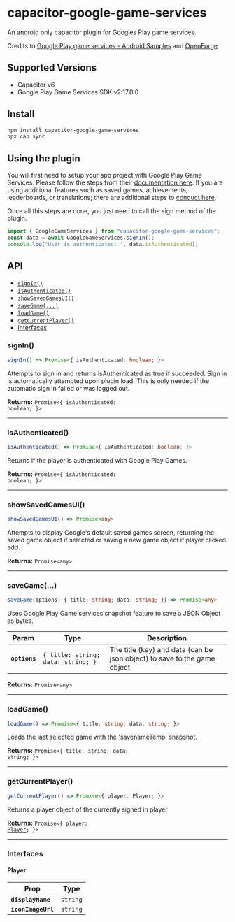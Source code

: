 # capacitor-google-game-services

An android only capacitor plugin for Googles Play game services.

Credits to [Google Play game services - Android Samples](https://github.com/playgameservices/android-basic-samples) and [OpenForge](https://github.com/openforge/capacitor-game-services)

## Supported Versions
- Capacitor v6
- Google Play Game Services SDK v2:17.0.0

## Install

```bash
npm install capacitor-google-game-services
npx cap sync
```

## Using the plugin

You will first need to setup your app project with Google Play Game Services. Please follow the steps from their [documentation here](https://developers.google.com/games/services/console/enabling).
If you are using additional features such as saved games, achievements, leaderboards, or translations; there are additional steps to [conduct here](https://developers.google.com/games/services/console/configuring).

Once all this steps are done, you just need to call the sign method of the plugin.

```ts
import { GoogleGameServices } from "capacitor-google-game-services";
const data = await GoogleGameServices.signIn();
console.log("User is authenticated: ", data.isAuthenticated);
```

## API

<docgen-index>

* [`signIn()`](#signin)
* [`isAuthenticated()`](#isauthenticated)
* [`showSavedGamesUI()`](#showsavedgamesui)
* [`saveGame(...)`](#savegame)
* [`loadGame()`](#loadgame)
* [`getCurrentPlayer()`](#getcurrentplayer)
* [Interfaces](#interfaces)

</docgen-index>

<docgen-api>
<!--Update the source file JSDoc comments and rerun docgen to update the docs below-->

### signIn()

```typescript
signIn() => Promise<{ isAuthenticated: boolean; }>
```

Attempts to sign in and returns isAuthenticated as true if succeeded. Sign in is automatically attempted upon plugin load. This is only needed if the automatic sign in failed or was logged out.

**Returns:** <code>Promise&lt;{ isAuthenticated: boolean; }&gt;</code>

--------------------


### isAuthenticated()

```typescript
isAuthenticated() => Promise<{ isAuthenticated: boolean; }>
```

Returns if the player is authenticated with Google Play Games.

**Returns:** <code>Promise&lt;{ isAuthenticated: boolean; }&gt;</code>

--------------------


### showSavedGamesUI()

```typescript
showSavedGamesUI() => Promise<any>
```

Attempts to display Google's default saved games screen, returning the saved game object if selected or saving a new game object if player clicked add.

**Returns:** <code>Promise&lt;any&gt;</code>

--------------------


### saveGame(...)

```typescript
saveGame(options: { title: string; data: string; }) => Promise<any>
```

Uses Google Play Game services snapshot feature to save a JSON Object as bytes.

| Param         | Type                                          | Description                                                              |
| ------------- | --------------------------------------------- | ------------------------------------------------------------------------ |
| **`options`** | <code>{ title: string; data: string; }</code> | The title (key) and data (can be json object) to save to the game object |

**Returns:** <code>Promise&lt;any&gt;</code>

--------------------


### loadGame()

```typescript
loadGame() => Promise<{ title: string; data: string; }>
```

Loads the last selected game with the 'savenameTemp' snapshot.

**Returns:** <code>Promise&lt;{ title: string; data: string; }&gt;</code>

--------------------


### getCurrentPlayer()

```typescript
getCurrentPlayer() => Promise<{ player: Player; }>
```

Returns a player object of the currently signed in player

**Returns:** <code>Promise&lt;{ player: <a href="#player">Player</a>; }&gt;</code>

--------------------


### Interfaces


#### Player

| Prop               | Type                |
| ------------------ | ------------------- |
| **`displayName`**  | <code>string</code> |
| **`iconImageUrl`** | <code>string</code> |

</docgen-api>
